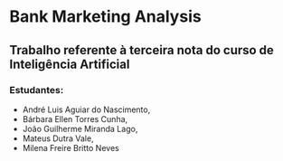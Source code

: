 # Bank Marketing Analysis
## Trabalho referente à terceira nota do curso de Inteligência Artificial
### Estudantes:
- André Luis Aguiar do Nascimento,
- Bárbara Ellen Torres Cunha,
- João Guilherme Miranda Lago,
- Mateus Dutra Vale,
- Milena Freire Britto Neves
